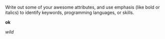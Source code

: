 Write out some of your awesome attributes, and use emphasis (like bold or italics) to identify keywords, programming languages, or skills. 

__ok__

_wild_
